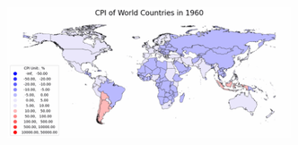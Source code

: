 ![CPI Map](https://github.com/Alexmalab/final_python_tasks_whxy/blob/e27849273f28a4936771c2117b8c2f39db37e58e/Dynamic%20CPI%20Map1.gif)
